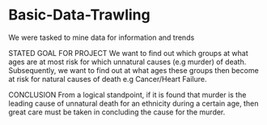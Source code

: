 # Basic-Data-Trawling
We were tasked to mine data for information and trends

STATED GOAL FOR PROJECT
We want to find out which groups at what ages are at most risk for which unnatural causes (e.g murder) of death. Subsequently, we want to find out at what ages these groups then become at risk for natural causes of death e.g Cancer/Heart Failure. 


CONCLUSION
From a logical standpoint, if it is found that murder is the leading cause of unnatural death for an ethnicity during a certain age, then great care must be taken in concluding the cause for the murder. 
